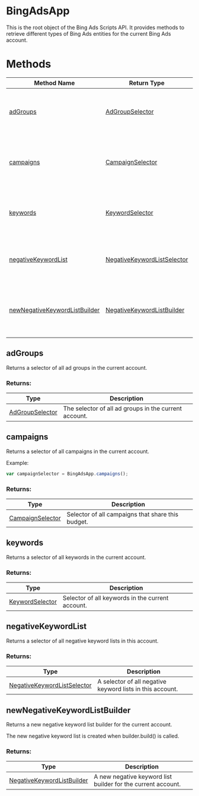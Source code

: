 # BingAdsApp
This is the root object of the Bing Ads Scripts API. It provides methods to retrieve different types of Bing Ads entities for the current Bing Ads account.
# Methods
|Method Name|Return Type|Description|
|-|-|-
[adGroups](#adgroups)|[AdGroupSelector](./AdGroupSelector)|Returns a selector of all ad groups in the current account.<br />
[campaigns](#campaigns)|[CampaignSelector](./CampaignSelector)|Returns a selector of all campaigns in the current account.<br />
[keywords](#keywords)|[KeywordSelector](./KeywordSelector)|Returns a selector of all keywords in the current account.<br />
[negativeKeywordList](#negativekeywordlist)|[NegativeKeywordListSelector](./NegativeKeywordListSelector)|Returns a selector of all negative keyword lists in this account.
[newNegativeKeywordListBuilder](#newnegativekeywordlistbuilder)|[NegativeKeywordListBuilder](./NegativeKeywordListBuilder)|Returns a new negative keyword list builder for the current account. <br />

## <a name="adgroups"></a>adGroups
Returns a selector of all ad groups in the current account.



### Returns:
|Type|Description|
|-|-
[AdGroupSelector](./AdGroupSelector)|The selector of all ad groups in the current account.

## <a name="campaigns"></a>campaigns
Returns a selector of all campaigns in the current account.


Example:
```javascript
var campaignSelector = BingAdsApp.campaigns();
```
### Returns:
|Type|Description|
|-|-
[CampaignSelector](./CampaignSelector)|Selector of all campaigns that share this budget.

## <a name="keywords"></a>keywords
Returns a selector of all keywords in the current account.

### Returns:
|Type|Description|
|-|-
[KeywordSelector](./KeywordSelector)|Selector of all keywords in the current account.

## <a name="negativekeywordlist"></a>negativeKeywordList
Returns a selector of all negative keyword lists in this account.


### Returns:
|Type|Description|
|-|-
[NegativeKeywordListSelector](./NegativeKeywordListSelector)|A selector of all negative keyword lists in this account.

## <a name="newnegativekeywordlistbuilder"></a>newNegativeKeywordListBuilder
Returns a new negative keyword list builder for the current account. 


The new negative keyword list is created when builder.build() is called.
### Returns:
|Type|Description|
|-|-
[NegativeKeywordListBuilder](./NegativeKeywordListBuilder)|A new negative keyword list builder for the current account.

